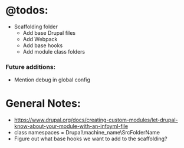 
# @todos:
* Scaffolding folder
  * Add base Drupal files
  * Add Webpack
  * Add base hooks
  * Add module class folders


### Future additions:
* Mention debug in global config

# General Notes:
* https://www.drupal.org/docs/creating-custom-modules/let-drupal-know-about-your-module-with-an-infoyml-file
* class namespaces = Drupal\machine_name\SrcFolderName
* Figure out what base hooks we want to add to the scaffolding?

